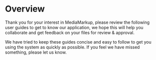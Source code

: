 # Overview

Thank you for your interest in MediaMarkup, please review the following user guides to get to know our application, we hope this will help you collaborate and get feedback on your files for review & approval.

We have tried to keep these guides concise and easy to follow to get you using the system as quickly as possible. If you feel we have missed something, please let us know.



